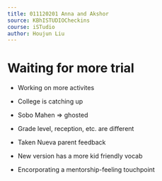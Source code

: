 ```yaml
---
title: 011120201 Anna and Akshor
source: KBhISTUDIOCheckins
course: iSTudio
author: Houjun Liu
---
```


# Waiting for more trial
- Working on more activites
- College is catching up

- Sobo Mahen => ghosted
- Grade level, reception, etc. are different

- Taken Nueva parent feedback
- New version has a more kid friendly vocab
- Encorporating a mentorship-feeling touchpoint

